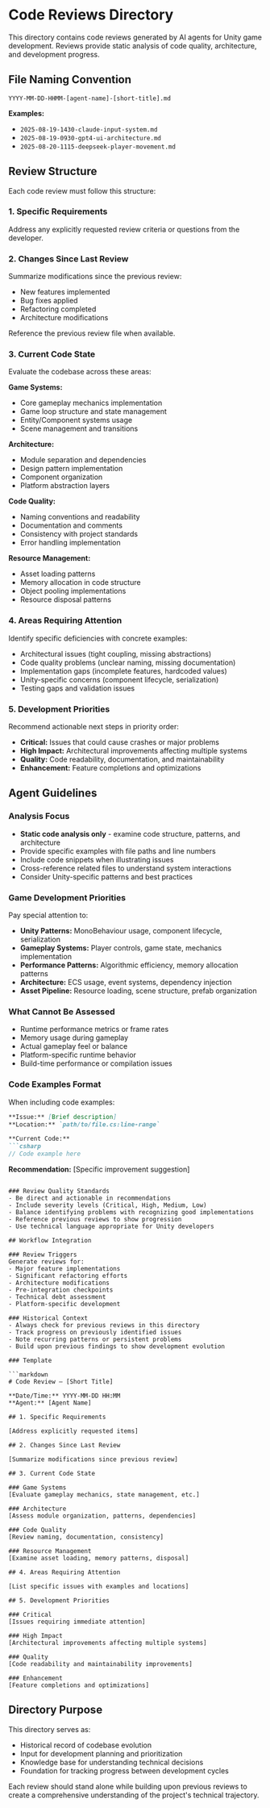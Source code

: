 # Code Reviews Directory

This directory contains code reviews generated by AI agents for Unity game development. Reviews provide static analysis of code quality, architecture, and development progress.

## File Naming Convention

```
YYYY-MM-DD-HHMM-[agent-name]-[short-title].md
```

**Examples:**
- `2025-08-19-1430-claude-input-system.md`
- `2025-08-19-0930-gpt4-ui-architecture.md`
- `2025-08-20-1115-deepseek-player-movement.md`

## Review Structure

Each code review must follow this structure:

### 1. Specific Requirements
Address any explicitly requested review criteria or questions from the developer.

### 2. Changes Since Last Review
Summarize modifications since the previous review:
- New features implemented
- Bug fixes applied
- Refactoring completed
- Architecture modifications

Reference the previous review file when available.

### 3. Current Code State
Evaluate the codebase across these areas:

**Game Systems:**
- Core gameplay mechanics implementation
- Game loop structure and state management
- Entity/Component systems usage
- Scene management and transitions

**Architecture:**
- Module separation and dependencies
- Design pattern implementation
- Component organization
- Platform abstraction layers

**Code Quality:**
- Naming conventions and readability
- Documentation and comments
- Consistency with project standards
- Error handling implementation

**Resource Management:**
- Asset loading patterns
- Memory allocation in code structure
- Object pooling implementations
- Resource disposal patterns

### 4. Areas Requiring Attention
Identify specific deficiencies with concrete examples:
- Architectural issues (tight coupling, missing abstractions)
- Code quality problems (unclear naming, missing documentation)
- Implementation gaps (incomplete features, hardcoded values)
- Unity-specific concerns (component lifecycle, serialization)
- Testing gaps and validation issues

### 5. Development Priorities
Recommend actionable next steps in priority order:
- **Critical:** Issues that could cause crashes or major problems
- **High Impact:** Architectural improvements affecting multiple systems
- **Quality:** Code readability, documentation, and maintainability
- **Enhancement:** Feature completions and optimizations

## Agent Guidelines

### Analysis Focus
- **Static code analysis only** - examine code structure, patterns, and architecture
- Provide specific examples with file paths and line numbers
- Include code snippets when illustrating issues
- Cross-reference related files to understand system interactions
- Consider Unity-specific patterns and best practices

### Game Development Priorities
Pay special attention to:
- **Unity Patterns:** MonoBehaviour usage, component lifecycle, serialization
- **Gameplay Systems:** Player controls, game state, mechanics implementation
- **Performance Patterns:** Algorithmic efficiency, memory allocation patterns
- **Architecture:** ECS usage, event systems, dependency injection
- **Asset Pipeline:** Resource loading, scene structure, prefab organization

### What Cannot Be Assessed
- Runtime performance metrics or frame rates
- Memory usage during gameplay
- Actual gameplay feel or balance
- Platform-specific runtime behavior
- Build-time performance or compilation issues

### Code Examples Format
When including code examples:

```markdown
**Issue:** [Brief description]
**Location:** `path/to/file.cs:line-range`

**Current Code:**
```csharp
// Code example here
```

**Recommendation:** [Specific improvement suggestion]
```

### Review Quality Standards
- Be direct and actionable in recommendations
- Include severity levels (Critical, High, Medium, Low)
- Balance identifying problems with recognizing good implementations
- Reference previous reviews to show progression
- Use technical language appropriate for Unity developers

## Workflow Integration

### Review Triggers
Generate reviews for:
- Major feature implementations
- Significant refactoring efforts
- Architecture modifications
- Pre-integration checkpoints
- Technical debt assessment
- Platform-specific development

### Historical Context
- Always check for previous reviews in this directory
- Track progress on previously identified issues
- Note recurring patterns or persistent problems
- Build upon previous findings to show development evolution

### Template

```markdown
# Code Review – [Short Title]

**Date/Time:** YYYY-MM-DD HH:MM  
**Agent:** [Agent Name]

## 1. Specific Requirements

[Address explicitly requested items]

## 2. Changes Since Last Review

[Summarize modifications since previous review]

## 3. Current Code State

### Game Systems
[Evaluate gameplay mechanics, state management, etc.]

### Architecture  
[Assess module organization, patterns, dependencies]

### Code Quality
[Review naming, documentation, consistency]

### Resource Management
[Examine asset loading, memory patterns, disposal]

## 4. Areas Requiring Attention

[List specific issues with examples and locations]

## 5. Development Priorities

### Critical
[Issues requiring immediate attention]

### High Impact  
[Architectural improvements affecting multiple systems]

### Quality
[Code readability and maintainability improvements]

### Enhancement
[Feature completions and optimizations]
```

## Directory Purpose

This directory serves as:
- Historical record of codebase evolution
- Input for development planning and prioritization
- Knowledge base for understanding technical decisions
- Foundation for tracking progress between development cycles

Each review should stand alone while building upon previous reviews to create a comprehensive understanding of the project's technical trajectory.